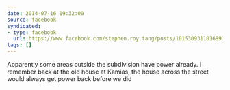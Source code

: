 ```yaml
---
date: 2014-07-16 19:32:00
source: facebook
syndicated:
- type: facebook
  url: https://www.facebook.com/stephen.roy.tang/posts/10153093110168912
tags: []
---
```


Apparently some areas outside the subdivision have power already. I remember back at the old house at Kamias, the house across the street would always get power back before we did